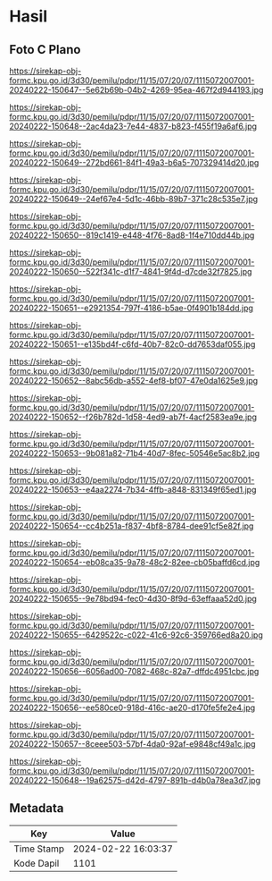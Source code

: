 # Hasil

## Foto C Plano

https://sirekap-obj-formc.kpu.go.id/3d30/pemilu/pdpr/11/15/07/20/07/1115072007001-20240222-150647--5e62b69b-04b2-4269-95ea-467f2d944193.jpg

https://sirekap-obj-formc.kpu.go.id/3d30/pemilu/pdpr/11/15/07/20/07/1115072007001-20240222-150648--2ac4da23-7e44-4837-b823-f455f19a6af6.jpg

https://sirekap-obj-formc.kpu.go.id/3d30/pemilu/pdpr/11/15/07/20/07/1115072007001-20240222-150649--272bd661-84f1-49a3-b6a5-707329414d20.jpg

https://sirekap-obj-formc.kpu.go.id/3d30/pemilu/pdpr/11/15/07/20/07/1115072007001-20240222-150649--24ef67e4-5d1c-46bb-89b7-371c28c535e7.jpg

https://sirekap-obj-formc.kpu.go.id/3d30/pemilu/pdpr/11/15/07/20/07/1115072007001-20240222-150650--819c1419-e448-4f76-8ad8-1f4e710dd44b.jpg

https://sirekap-obj-formc.kpu.go.id/3d30/pemilu/pdpr/11/15/07/20/07/1115072007001-20240222-150650--522f341c-d1f7-4841-9f4d-d7cde32f7825.jpg

https://sirekap-obj-formc.kpu.go.id/3d30/pemilu/pdpr/11/15/07/20/07/1115072007001-20240222-150651--e2921354-797f-4186-b5ae-0f4901b184dd.jpg

https://sirekap-obj-formc.kpu.go.id/3d30/pemilu/pdpr/11/15/07/20/07/1115072007001-20240222-150651--e135bd4f-c6fd-40b7-82c0-dd7653daf055.jpg

https://sirekap-obj-formc.kpu.go.id/3d30/pemilu/pdpr/11/15/07/20/07/1115072007001-20240222-150652--8abc56db-a552-4ef8-bf07-47e0da1625e9.jpg

https://sirekap-obj-formc.kpu.go.id/3d30/pemilu/pdpr/11/15/07/20/07/1115072007001-20240222-150652--f26b782d-1d58-4ed9-ab7f-4acf2583ea9e.jpg

https://sirekap-obj-formc.kpu.go.id/3d30/pemilu/pdpr/11/15/07/20/07/1115072007001-20240222-150653--9b081a82-71b4-40d7-8fec-50546e5ac8b2.jpg

https://sirekap-obj-formc.kpu.go.id/3d30/pemilu/pdpr/11/15/07/20/07/1115072007001-20240222-150653--e4aa2274-7b34-4ffb-a848-831349f65ed1.jpg

https://sirekap-obj-formc.kpu.go.id/3d30/pemilu/pdpr/11/15/07/20/07/1115072007001-20240222-150654--cc4b251a-f837-4bf8-8784-dee91cf5e82f.jpg

https://sirekap-obj-formc.kpu.go.id/3d30/pemilu/pdpr/11/15/07/20/07/1115072007001-20240222-150654--eb08ca35-9a78-48c2-82ee-cb05baffd6cd.jpg

https://sirekap-obj-formc.kpu.go.id/3d30/pemilu/pdpr/11/15/07/20/07/1115072007001-20240222-150655--9e78bd94-fec0-4d30-8f9d-63effaaa52d0.jpg

https://sirekap-obj-formc.kpu.go.id/3d30/pemilu/pdpr/11/15/07/20/07/1115072007001-20240222-150655--6429522c-c022-41c6-92c6-359766ed8a20.jpg

https://sirekap-obj-formc.kpu.go.id/3d30/pemilu/pdpr/11/15/07/20/07/1115072007001-20240222-150656--6056ad00-7082-468c-82a7-dffdc4951cbc.jpg

https://sirekap-obj-formc.kpu.go.id/3d30/pemilu/pdpr/11/15/07/20/07/1115072007001-20240222-150656--ee580ce0-918d-416c-ae20-d170fe5fe2e4.jpg

https://sirekap-obj-formc.kpu.go.id/3d30/pemilu/pdpr/11/15/07/20/07/1115072007001-20240222-150657--8ceee503-57bf-4da0-92af-e9848cf49a1c.jpg

https://sirekap-obj-formc.kpu.go.id/3d30/pemilu/pdpr/11/15/07/20/07/1115072007001-20240222-150648--19a62575-d42d-4797-891b-d4b0a78ea3d7.jpg


## Metadata

| Key        | Value               |
| ---------- | ------------------- |
| Time Stamp | 2024-02-22 16:03:37 |
| Kode Dapil | 1101                |



